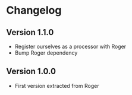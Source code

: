 # Changelog

## Version 1.1.0
* Register ourselves as a processor with Roger
* Bump Roger dependency

## Version 1.0.0
* First version extracted from Roger